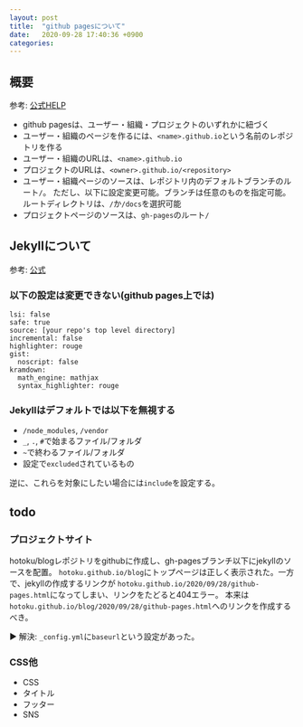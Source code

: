 ```yaml
---
layout: post
title:  "github pagesについて"
date:   2020-09-28 17:40:36 +0900
categories:
---
```


## 概要
参考: [公式HELP](https://docs.github.com/en/free-pro-team@latest/github/working-with-github-pages/about-github-pages)

- github pagesは、ユーザー・組織・プロジェクトのいずれかに紐づく
- ユーザー・組織のページを作るには、`<name>.github.io`という名前のレポジトリを作る
- ユーザー・組織のURLは、`<name>.github.io`
- プロジェクトのURLは、`<owner>.github.io/<repository>`
- ユーザー・組織ページのソースは、レポジトリ内のデフォルトブランチのルート`/`。
ただし、以下に設定変更可能。ブランチは任意のものを指定可能。ルートディレクトリは、`/`か`/docs`を選択可能
- プロジェクトページのソースは、`gh-pages`のルート`/`


## Jekyllについて
参考: [公式](https://docs.github.com/en/free-pro-team@latest/github/working-with-github-pages/about-github-pages-and-jekyll)

### 以下の設定は変更できない(github pages上では)

```
lsi: false
safe: true
source: [your repo's top level directory]
incremental: false
highlighter: rouge
gist:
  noscript: false
kramdown:
  math_engine: mathjax
  syntax_highlighter: rouge
```

### Jekyllはデフォルトでは以下を無視する

- `/node_modules`, `/vendor`
- `_`, `.`, `#`で始まるファイル/フォルダ
- `~`で終わるファイル/フォルダ
- 設定で`excluded`されているもの

逆に、これらを対象にしたい場合には`include`を設定する。

## todo
### プロジェクトサイト
hotoku/blogレポジトリをgithubに作成し、gh-pagesブランチ以下にjekyllのソースを配置。
`hotoku.github.io/blog`にトップページは正しく表示された。一方で、jekyllの作成するリンクが
`hotoku.github.io/2020/09/28/github-pages.html`になってしまい、リンクをたどると404エラー。
本来は`hotoku.github.io/blog/2020/09/28/github-pages.html`へのリンクを作成するべき。

▶ 解決: `_config.yml`に`baseurl`という設定があった。

### CSS他
- CSS
- タイトル
- フッター
- SNS

